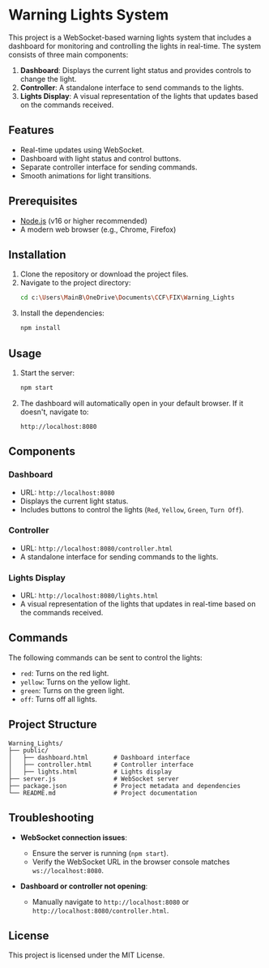 # Warning Lights System

This project is a WebSocket-based warning lights system that includes a dashboard for monitoring and controlling the lights in real-time. The system consists of three main components:
1. **Dashboard**: Displays the current light status and provides controls to change the light.
2. **Controller**: A standalone interface to send commands to the lights.
3. **Lights Display**: A visual representation of the lights that updates based on the commands received.

## Features

- Real-time updates using WebSocket.
- Dashboard with light status and control buttons.
- Separate controller interface for sending commands.
- Smooth animations for light transitions.

## Prerequisites

- [Node.js](https://nodejs.org/) (v16 or higher recommended)
- A modern web browser (e.g., Chrome, Firefox)

## Installation

1. Clone the repository or download the project files.
2. Navigate to the project directory:
   ```bash
   cd c:\Users\MainB\OneDrive\Documents\CCF\FIX\Warning_Lights
   ```
3. Install the dependencies:
   ```bash
   npm install
   ```

## Usage

1. Start the server:
   ```bash
   npm start
   ```
2. The dashboard will automatically open in your default browser. If it doesn't, navigate to:
   ```
   http://localhost:8080
   ```

## Components

### Dashboard
- URL: `http://localhost:8080`
- Displays the current light status.
- Includes buttons to control the lights (`Red`, `Yellow`, `Green`, `Turn Off`).

### Controller
- URL: `http://localhost:8080/controller.html`
- A standalone interface for sending commands to the lights.

### Lights Display
- URL: `http://localhost:8080/lights.html`
- A visual representation of the lights that updates in real-time based on the commands received.

## Commands

The following commands can be sent to control the lights:
- `red`: Turns on the red light.
- `yellow`: Turns on the yellow light.
- `green`: Turns on the green light.
- `off`: Turns off all lights.

## Project Structure

```
Warning_Lights/
├── public/
│   ├── dashboard.html       # Dashboard interface
│   ├── controller.html      # Controller interface
│   ├── lights.html          # Lights display
├── server.js                # WebSocket server
├── package.json             # Project metadata and dependencies
└── README.md                # Project documentation
```

## Troubleshooting

- **WebSocket connection issues**:
  - Ensure the server is running (`npm start`).
  - Verify the WebSocket URL in the browser console matches `ws://localhost:8080`.

- **Dashboard or controller not opening**:
  - Manually navigate to `http://localhost:8080` or `http://localhost:8080/controller.html`.

## License

This project is licensed under the MIT License.

